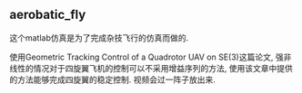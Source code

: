 ## aerobatic_fly
这个matlab仿真是为了完成杂技飞行的仿真而做的.

使用Geometric Tracking Control of a Quadrotor UAV on SE(3)这篇论文, 强非线性的情况对于四旋翼飞机的控制可以不采用增益序列的方法, 使用该文章中提供的方法能够完成四旋翼的稳定控制. 
视频会过一阵子放出来.